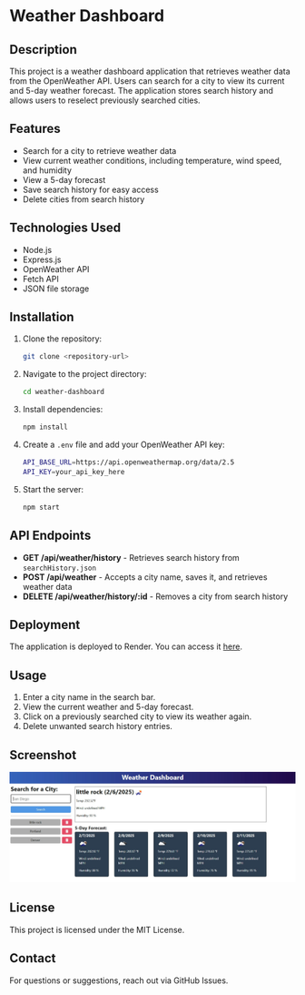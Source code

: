 # Weather Dashboard

## Description

This project is a weather dashboard application that retrieves weather data from the OpenWeather API. Users can search for a city to view its current and 5-day weather forecast. The application stores search history and allows users to reselect previously searched cities.

## Features

- Search for a city to retrieve weather data
- View current weather conditions, including temperature, wind speed, and humidity
- View a 5-day forecast
- Save search history for easy access
- Delete cities from search history

## Technologies Used

- Node.js
- Express.js
- OpenWeather API
- Fetch API
- JSON file storage

## Installation

1. Clone the repository:
   ```sh
   git clone <repository-url>
   ```
2. Navigate to the project directory:
   ```sh
   cd weather-dashboard
   ```
3. Install dependencies:
   ```sh
   npm install
   ```
4. Create a `.env` file and add your OpenWeather API key:
   ```sh
   API_BASE_URL=https://api.openweathermap.org/data/2.5
   API_KEY=your_api_key_here
   ```
5. Start the server:
   ```sh
   npm start
   ```

## API Endpoints

- **GET /api/weather/history** - Retrieves search history from `searchHistory.json`
- **POST /api/weather** - Accepts a city name, saves it, and retrieves weather data
- **DELETE /api/weather/history/:id** - Removes a city from search history

## Deployment

The application is deployed to Render. You can access it [here](https://zero9-weather-app.onrender.com/).

## Usage

1. Enter a city name in the search bar.
2. View the current weather and 5-day forecast.
3. Click on a previously searched city to view its weather again.
4. Delete unwanted search history entries.

## Screenshot

![Weather Dashboard Preview](weather-app-SS.jpg)

## License

This project is licensed under the MIT License.

## Contact

For questions or suggestions, reach out via GitHub Issues.
